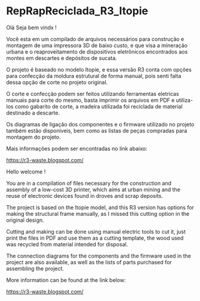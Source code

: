 # RepRapReciclada_R3_Itopie

Olá Seja bem vindx !

Você esta em um compilado de arquivos necessários para construção e montagem de uma impressora 3D de baixo custo, e que visa a mineração urbana e o reaproveitamento de dispositivos eletrônicos encontrados aos montes em descartes e depósitos de sucata.

O projeto é baseado no modelo Itopie, e essa versão R3 conta com opções para confecção da moldura estrutural de forma manual, pois senti falta dessa opção de corte no projeto original. 

O corte e confecção podem ser feitos utilizando ferramentas eletricas manuais para corte do mesmo, basta imprimir os arquivos em PDF e utiliza-los como gabarito de corte, a madeira utilizada foi reciclada de material destinado a descarte.

Os diagramas de ligação dos componentes e o firmware utilizado no projeto também estão disponiveis, bem como as listas de peças compradas para montagem do projeto.

Mais informações podem ser encontradas no link abaixo:

https://r3-waste.blogspot.com/

Hello welcome !

You are in a compilation of files necessary for the construction and assembly of a low-cost 3D printer, which aims at urban mining and the reuse of electronic devices found in droves and scrap deposits.

The project is based on the Itopie model, and this R3 version has options for making the structural frame manually, as I missed this cutting option in the original design.

Cutting and making can be done using manual electric tools to cut it, just print the files in PDF and use them as a cutting template, the wood used was recycled from material intended for disposal.

The connection diagrams for the components and the firmware used in the project are also available, as well as the lists of parts purchased for assembling the project.

More information can be found at the link below:

https://r3-waste.blogspot.com/

